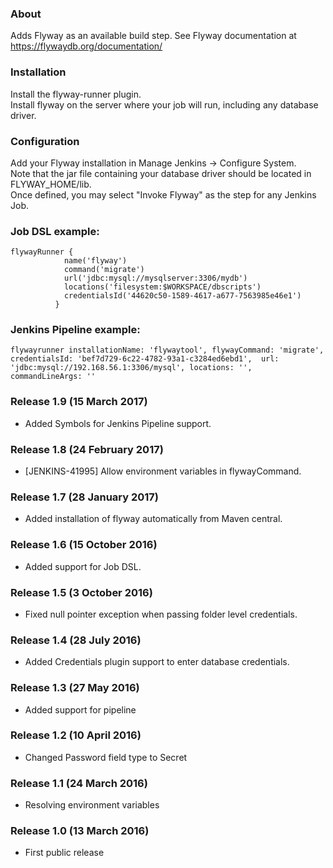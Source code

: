 ### About

Adds Flyway as an available build step. See Flyway documentation at
<https://flywaydb.org/documentation/>

### Installation

Install the flyway-runner plugin.  
Install flyway on the server where your job will run, including any
database driver.

### Configuration

Add your Flyway installation in Manage Jenkins -\> Configure System.  
Note that the jar file containing your database driver should be located
in FLYWAY\_HOME/lib.  
Once defined, you may select "Invoke Flyway" as the step for any Jenkins
Job.

### Job DSL example:

``` syntaxhighlighter-pre
flywayRunner {
            name('flyway')
            command('migrate')
            url('jdbc:mysql://mysqlserver:3306/mydb')
            locations('filesystem:$WORKSPACE/dbscripts')
            credentialsId('44620c50-1589-4617-a677-7563985e46e1')
          }
```

### Jenkins Pipeline example:

``` syntaxhighlighter-pre
flywayrunner installationName: 'flywaytool', flywayCommand: 'migrate', credentialsId: 'bef7d729-6c22-4782-93a1-c3284ed6ebd1',  url: 'jdbc:mysql://192.168.56.1:3306/mysql', locations: '', commandLineArgs: ''
```

### Release 1.9 (15 March 2017)

-   Added Symbols for Jenkins Pipeline support.

### Release 1.8 (24 February 2017)

-   \[JENKINS-41995\] Allow environment variables in flywayCommand.

### Release 1.7 (28 January 2017)

-   Added installation of flyway automatically from Maven central.

### Release 1.6 (15 October 2016)

-   Added support for Job DSL.

### Release 1.5 (3 October 2016)

-   Fixed null pointer exception when passing folder level credentials.

### Release 1.4 (28 July 2016)

-   Added Credentials plugin support to enter database credentials.

### Release 1.3 (27 May 2016)

-   Added support for pipeline

### Release 1.2 (10 April 2016)

-   Changed Password field type to Secret

### Release 1.1 (24 March 2016)

-   Resolving environment variables

### Release 1.0 (13 March 2016)

-   First public release
